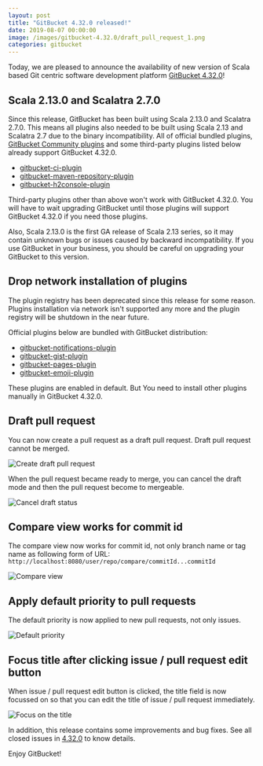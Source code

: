 ```yaml
---
layout: post
title: "GitBucket 4.32.0 released!"
date: 2019-08-07 00:00:00
image: /images/gitbucket-4.32.0/draft_pull_request_1.png
categories: gitbucket
---
```


Today, we are pleased to announce the availability of new version of Scala based Git centric software development platform [GitBucket 4.32.0](https://github.com/gitbucket/gitbucket/releases/tag/4.32.0)!

## Scala 2.13.0 and Scalatra 2.7.0

Since this release, GitBucket has been built using Scala 2.13.0 and Scalatra 2.7.0. This means all plugins also needed to be built using Scala 2.13 and Scalatra 2.7 due to the binary incompatibility. All of official bundled plugins, [GitBucket Community plugins](https://github.com/gitbucket-plugins) and some third-party plugins listed below already support GitBucket 4.32.0. 

- [gitbucket-ci-plugin](https://github.com/takezoe/gitbucket-ci-plugin)
- [gitbucket-maven-repository-plugin](https://github.com/takezoe/gitbucket-maven-repository-plugin)
- [gitbucket-h2console-plugin](https://github.com/takezoe/gitbucket-h2console-plugin)

Third-party plugins other than above won't work with GitBucket 4.32.0. You will have to wait upgrading GitBucket until those plugins will support GitBucket 4.32.0 if you need those plugins.

Also, Scala 2.13.0 is the first GA release of Scala 2.13 series, so it may contain unknown bugs or issues caused by backward incompatibility. If you use GitBucket in your business, you should be careful on upgrading your GitBucket to this version.

## Drop network installation of plugins

The plugin registry has been deprecated since this release for some reason. Plugins installation via network isn't supported any more and the plugin registry will be shutdown in the near future.

Official plugins below are bundled with GitBucket distribution:

- [gitbucket-notifications-plugin](https://github.com/gitbucket/gitbucket-notifications-plugin)
- [gitbucket-gist-plugin](https://github.com/gitbucket/gitbucket-gist-plugin)
- [gitbucket-pages-plugin](https://github.com/gitbucket/gitbucket-pages-plugin)
- [gitbucket-emoji-plugin](https://github.com/gitbucket/gitbucket-emoji-plugin)

These plugins are enabled in default. But You need to install other plugins manually in GitBucket 4.32.0. 

## Draft pull request

You can now create a pull request as a draft pull request. Draft pull request cannot be merged.

![Create draft pull request]({{site.baseurl}}/images/gitbucket-4.32.0/draft_pull_request_1.png)

When the pull request became ready to merge, you can cancel the draft mode and then the pull request become to mergeable.

![Cancel draft status]({{site.baseurl}}/images/gitbucket-4.32.0/draft_pull_request_2.png)

## Compare view works for commit id

The compare view now works for commit id, not only branch name or tag name as following form of URL: `http://localhost:8080/user/repo/compare/commitId...commitId`

![Compare view]({{site.baseurl}}/images/gitbucket-4.32.0/compare_view.png)

## Apply default priority to pull requests

The default priority is now applied to new pull requests, not only issues.

![Default priority]({{site.baseurl}}/images/gitbucket-4.32.0/default_priority.png)

## Focus title after clicking issue / pull request edit button

When issue / pull request edit button is clicked, the title field is now focussed on so that you can edit the title of issue / pull request immediately.

![Focus on the title]({{site.baseurl}}/images/gitbucket-4.32.0/focus_on_title.gif)

In addition, this release contains some improvements and bug fixes. See all closed issues in [4.32.0](https://github.com/gitbucket/gitbucket/issues?q=is%3Aclosed+milestone%3A4.32.0) to know details.

Enjoy GitBucket!
